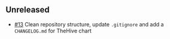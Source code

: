 ## Unreleased

- [#13](https://github.com/StrangeBeeCorp/helm-charts/pull/13) Clean repository structure, update `.gitignore` and add a `CHANGELOG.md` for TheHive chart
